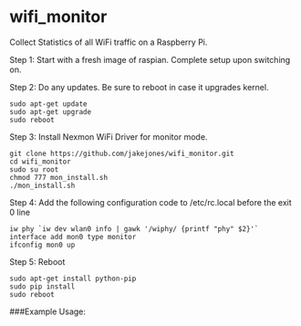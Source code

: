 # wifi_monitor
Collect Statistics of all WiFi traffic on a Raspberry Pi.

Step 1: 
    Start with a fresh image of raspian. 
    Complete setup upon switching on.
    
Step 2: Do any updates. Be sure to reboot in case it upgrades kernel.

    sudo apt-get update
    sudo apt-get upgrade
    sudo reboot

Step 3: Install Nexmon WiFi Driver for monitor mode.

    git clone https://github.com/jakejones/wifi_monitor.git
    cd wifi_monitor
    sudo su root
    chmod 777 mon_install.sh
    ./mon_install.sh

Step 4: Add the following configuration code to /etc/rc.local before the exit 0 line

    iw phy `iw dev wlan0 info | gawk '/wiphy/ {printf "phy" $2}'` interface add mon0 type monitor
    ifconfig mon0 up

Step 5: Reboot

    sudo apt-get install python-pip
    sudo pip install 
    sudo reboot


###Example Usage:


